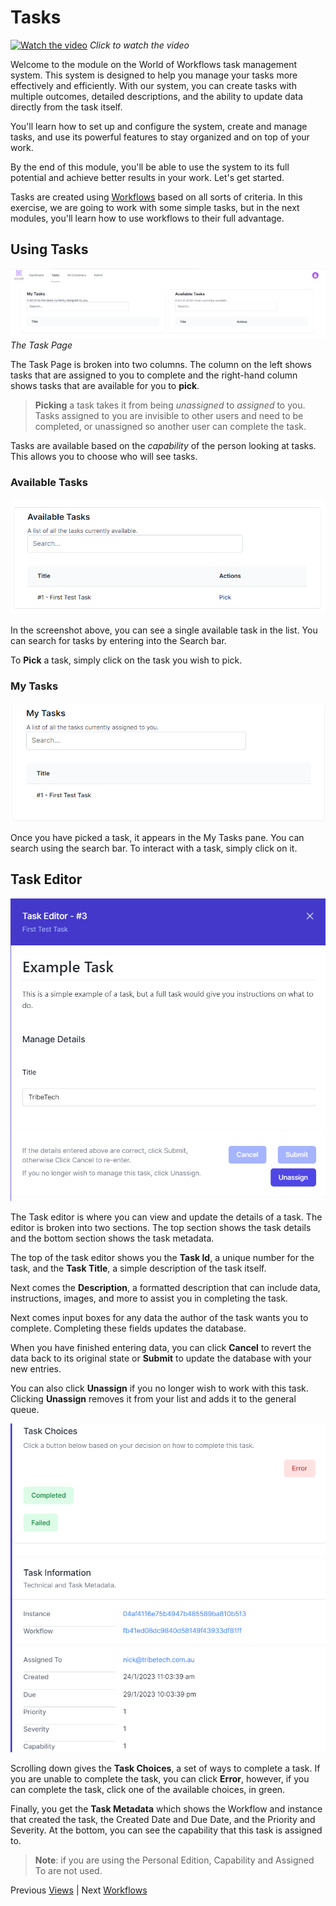 # Tasks

[![Watch the video](https://img.youtube.com/vi/Nt7b3SwU6AY/maxresdefault.jpg)](https://youtu.be/Nt7b3SwU6AY)
*Click to watch the video*

Welcome to the module on the World of Workflows task management system. This system is designed to help you manage your tasks more effectively and efficiently. With our system, you can create tasks with multiple outcomes, detailed descriptions, and the ability to update data directly from the task itself. 

You'll learn how to set up and configure the system, create and manage tasks, and use its powerful features to stay organized and on top of your work. 

By the end of this module, you'll be able to use the system to its full potential and achieve better results in your work. Let's get started.

Tasks are created using [Workflows](workflows.md) based on all sorts of criteria. In this exercise, we are going to work with some simple tasks, but in the next modules, you'll learn how to use workflows to their full advantage.

## Using Tasks

![](2023-01-24-10-50-22.png)
*The Task Page*

The Task Page is broken into two columns. The column on the left shows tasks that are assigned to you to complete and the right-hand column shows tasks that are available for you to **pick**.

> **Picking** a task takes it from being *unassigned* to *assigned* to you. Tasks assigned to you are invisible to other users and need to be completed, or unassigned so another user can complete the task.

Tasks are available based on the *capability* of the person looking at tasks. This allows you to choose who will see tasks.

### Available Tasks
![](2023-01-24-10-55-00.png)

In the screenshot above, you can see a single available task in the list. You can search for tasks by entering into the Search bar.

To **Pick** a task, simply click on the task you wish to pick.

### My Tasks
![](2023-01-24-10-58-25.png)

Once you have picked a task, it appears in the My Tasks pane. You can search using the search bar. To interact with a task, simply click on it.

## Task Editor

![](2023-01-24-11-04-04.png)

The Task editor is where you can view and update the details of a task. The editor is broken into two sections. The top section shows the task details and the bottom section shows the task metadata.

The top of the task editor shows you the **Task Id**, a unique number for the task, and the **Task Title**, a simple description of the task itself.

Next comes the **Description**, a formatted description that can include data, instructions, images, and more to assist you in completing the task.

Next comes input boxes for any data the author of the task wants you to complete. Completing these fields updates the database.

When you have finished entering data, you can click **Cancel** to revert the data back to its original state or **Submit** to update the database with your new entries.

You can also click **Unassign** if you no longer wish to work with this task. Clicking **Unassign** removes it from your list and adds it to the general queue.

![](2023-01-24-11-06-48.png)

Scrolling down gives the **Task Choices**, a set of ways to complete a task. If you are unable to complete the task, you can click **Error**, however, if you can complete the task, click one of the available choices, in green.

Finally, you get the **Task Metadata** which shows the Workflow and instance that created the task, the Created Date and Due Date, and the Priority and Severity. At the bottom, you can see the capability that this task is assigned to.

> **Note**: if you are using the Personal Edition, Capability and Assigned To are not used.

Previous [Views](views.md) | Next [Workflows](workflows.md)
  

